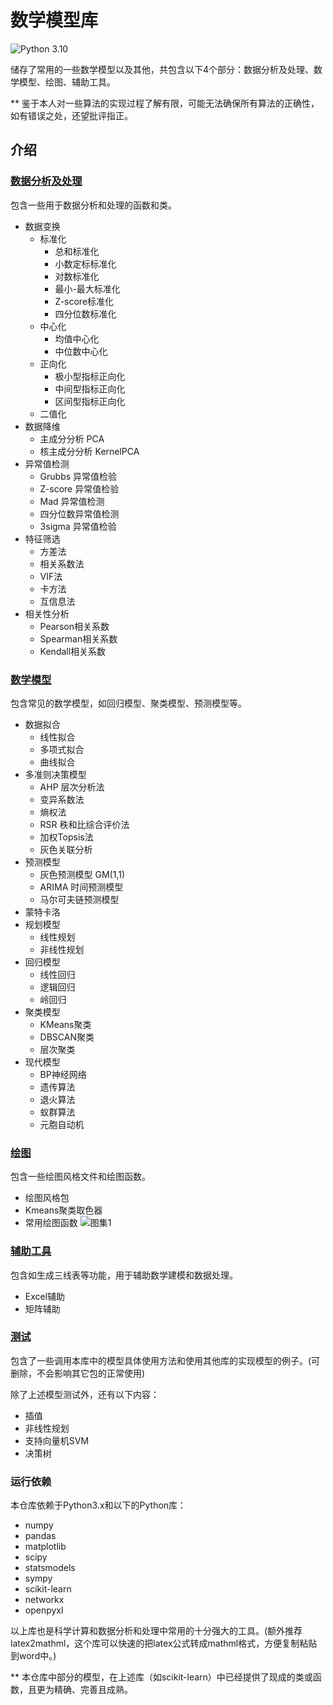 # 数学模型库
![Python 3.10](https://img.shields.io/badge/Python-3.10-blue.svg)

储存了常用的一些数学模型以及其他，共包含以下4个部分：数据分析及处理、数学模型、绘图、辅助工具。

** 鉴于本人对一些算法的实现过程了解有限，可能无法确保所有算法的正确性，如有错误之处，还望批评指正。

## 介绍


### [数据分析及处理](DataProcess)
包含一些用于数据分析和处理的函数和类。
* 数据变换
  * 标准化
    * 总和标准化
    * 小数定标标准化
    * 对数标准化
    * 最小-最大标准化
    * Z-score标准化
    * 四分位数标准化
  * 中心化
    * 均值中心化
    * 中位数中心化
  * 正向化
    * 极小型指标正向化
    * 中间型指标正向化
    * 区间型指标正向化
  * 二值化
* 数据降维
  * 主成分分析 PCA 
  * 核主成分分析 KernelPCA 
* 异常值检测
  * Grubbs 异常值检验 
  * Z-score 异常值检验 
  * Mad 异常值检测 
  * 四分位数异常值检测 
  * 3sigma 异常值检验 
* 特征筛选
  * 方差法 
  * 相关系数法 
  * VIF法 
  * 卡方法 
  * 互信息法
* 相关性分析
  * Pearson相关系数 
  * Spearman相关系数 
  * Kendall相关系数
  
### [数学模型](Models)
包含常见的数学模型，如回归模型、聚类模型、预测模型等。
* 数据拟合
  * 线性拟合
  * 多项式拟合
  * 曲线拟合
* 多准则决策模型
  * AHP 层次分析法
  * 变异系数法
  * 熵权法
  * RSR 秩和比综合评价法
  * 加权Topsis法
  * 灰色关联分析
* 预测模型
  * 灰色预测模型 GM(1,1)
  * ARIMA 时间预测模型
  * 马尔可夫链预测模型
* 蒙特卡洛
* 规划模型
  * 线性规划
  * 非线性规划
* 回归模型
  * 线性回归
  * 逻辑回归
  * 岭回归
* 聚类模型
  * KMeans聚类
  * DBSCAN聚类
  * 层次聚类
* 现代模型
  * BP神经网络
  * 遗传算法
  * 退火算法
  * 蚁群算法
  * 元胞自动机

### [绘图](Plot)
包含一些绘图风格文件和绘图函数。
* 绘图风格包
* Kmeans聚类取色器
* 常用绘图函数
![图集1](https://github.com/Bomb-Cat/MathModels/assets/128875843/edeab394-786f-409a-8ff3-5e55ed945950)

### [辅助工具](Tools)
包含如生成三线表等功能，用于辅助数学建模和数据处理。
* Excel辅助
* 矩阵辅助

### [测试](Test)
包含了一些调用本库中的模型具体使用方法和使用其他库的实现模型的例子。(可删除，不会影响其它包的正常使用)

除了上述模型测试外，还有以下内容：
* 插值
* 非线性规划
* 支持向量机SVM
* 决策树

### 运行依赖
本仓库依赖于Python3.x和以下的Python库：

* numpy
* pandas
* matplotlib
* scipy
* statsmodels
* sympy
* scikit-learn
* networkx
* openpyxl


以上库也是科学计算和数据分析和处理中常用的十分强大的工具。(额外推荐 latex2mathml，这个库可以快速的把latex公式转成mathml格式，方便复制粘贴到word中。)


** 本仓库中部分的模型，在上述库（如scikit-learn）中已经提供了现成的类或函数，且更为精确、完善且成熟。
